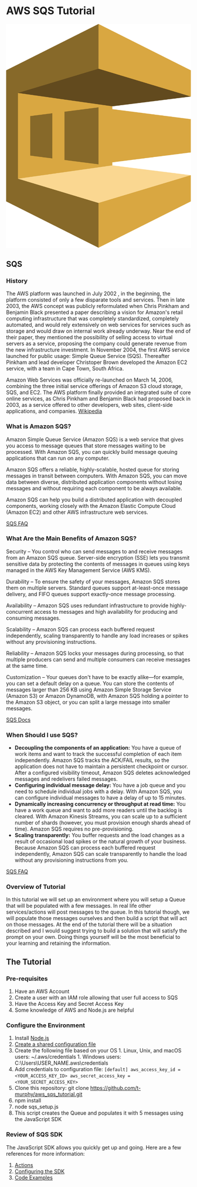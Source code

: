 # AWS SQS Tutorial
![SQS Logo](./images/aws-sqs.svg)

## SQS
### History
The AWS platform was launched in July 2002 , in the beginning, the platform consisted of only a few disparate tools and services. Then in late 2003, the AWS concept was publicly reformulated when Chris Pinkham and Benjamin Black presented a paper describing a vision for Amazon's retail computing infrastructure that was completely standardized, completely automated, and would rely extensively on web services for services such as storage and would draw on internal work already underway. Near the end of their paper, they mentioned the possibility of selling access to virtual servers as a service, proposing the company could generate revenue from the new infrastructure investment. In November 2004, the first AWS service launched for public usage: Simple Queue Service (SQS). Thereafter Pinkham and lead developer Christoper Brown developed the Amazon EC2 service, with a team in Cape Town, South Africa.

Amazon Web Services was officially re-launched on March 14, 2006, combining the three initial service offerings of Amazon S3 cloud storage, SQS, and EC2. The AWS platform finally provided an integrated suite of core online services, as Chris Pinkham and Benjamin Black had proposed back in 2003, as a service offered to other developers, web sites, client-side applications, and companies.
[Wikipedia](https://en.wikipedia.org/wiki/Amazon_Web_Services#History)

### What is Amazon SQS?

Amazon Simple Queue Service (Amazon SQS) is a web service that gives you access to message queues that store messages waiting to be processed. With Amazon SQS, you can quickly build message queuing applications that can run on any computer.

Amazon SQS offers a reliable, highly-scalable, hosted queue for storing messages in transit between computers. With Amazon SQS, you can move data between diverse, distributed application components without losing messages and without requiring each component to be always available.

Amazon SQS can help you build a distributed application with decoupled components, working closely with the Amazon Elastic Compute Cloud (Amazon EC2) and other AWS infrastructure web services.

[SQS FAQ](https://aws.amazon.com/sqs/faqs/)

### What Are the Main Benefits of Amazon SQS?
Security – You control who can send messages to and receive messages from an Amazon SQS queue. Server-side encryption (SSE) lets you transmit sensitive data by protecting the contents of messages in queues using keys managed in the AWS Key Management Service (AWS KMS).

Durability – To ensure the safety of your messages, Amazon SQS stores them on multiple servers. Standard queues support at-least-once message delivery, and FIFO queues support exactly-once message processing.

Availability – Amazon SQS uses redundant infrastructure to provide highly-concurrent access to messages and high availability for producing and consuming messages.

Scalability – Amazon SQS can process each buffered request independently, scaling transparently to handle any load increases or spikes without any provisioning instructions.

Reliability – Amazon SQS locks your messages during processing, so that multiple producers can send and multiple consumers can receive messages at the same time.

Customization – Your queues don't have to be exactly alike—for example, you can set a default delay on a queue. You can store the contents of messages larger than 256 KB using Amazon Simple Storage Service (Amazon S3) or Amazon DynamoDB, with Amazon SQS holding a pointer to the Amazon S3 object, or you can split a large message into smaller messages.

[SQS Docs](https://docs.aws.amazon.com/AWSSimpleQueueService/latest/SQSDeveloperGuide/welcome.html)

### When Should I use SQS?
* **Decoupling the components of an application:** You have a queue of work items and want to track the successful completion of each item independently. Amazon SQS tracks the ACK/FAIL results, so the application does not have to maintain a persistent checkpoint or cursor. After a configured visibility timeout, Amazon SQS deletes acknowledged messages and redelivers failed messages.
* **Configuring individual message delay:** You have a job queue and you need to schedule individual jobs with a delay. With Amazon SQS, you can configure individual messages to have a delay of up to 15 minutes.
* **Dynamically increasing concurrency or throughput at read time:** You have a work queue and want to add more readers until the backlog is cleared. With Amazon Kinesis Streams, you can scale up to a sufficient number of shards (however, you must provision enough shards ahead of time). Amazon SQS requires no pre-provisioning.
* **Scaling transparently:** You buffer requests and the load changes as a result of occasional load spikes or the natural growth of your business. Because Amazon SQS can process each buffered request independently, Amazon SQS can scale transparently to handle the load without any provisioning instructions from you.

[SQS FAQ](https://aws.amazon.com/sqs/faqs/)

### Overview of Tutorial
In this tutorial we will set up an environment where you will setup a Queue that will be populated with a few messages. In real life other services/actions will post messages to the queue. In this tutorial though, we will populate those messages ourselves and then build a script that will act on those messages. At the end of the tutorial there will be a situation described and I would suggest trying to build a solution that will satisfy the prompt on your own. Doing things yourself will be the most beneficial to your learning and retaining the information.

## The Tutorial
### Pre-requisites
1. Have an AWS Account
1. Create a user with an IAM role allowing that user full access to SQS
1. Have the Access Key and Secret Access Key
1. Some knowledge of AWS and Node.js are helpful
### Configure the Environment
1. Install [Node.js](https://nodejs.org/)
1. [Create a shared configuration file](https://docs.aws.amazon.com/sdk-for-javascript/v2/developer-guide/loading-node-credentials-shared.html)
  1. Create the following file based on your OS
    1. Linux, Unix, and macOS users: ~/.aws/credentials
    1. Windows users: C:\Users\USER_NAME\.aws\credentials
  1. Add credentials to configuration file:
    ```
    [default]
    aws_access_key_id = <YOUR_ACCESS_KEY_ID>
    aws_secret_access_key = <YOUR_SECRET_ACCESS_KEY>
    ```
1. Clone this repository: git clone https://github.com/t-murphy/aws_sqs_tutorial.git
1. npm install
1. node sqs_setup.js
  1. This script creates the Queue and populates it with 5 messages using the JavaScript SDK

### Review of SQS SDK
The JavaScript SDK allows you quickly get up and going. Here are a few references for more information:
  1. [Actions](https://docs.aws.amazon.com/AWSSimpleQueueService/latest/APIReference/API_Operations.html)
  1. [Configuring the SDK](https://docs.aws.amazon.com/sdk-for-javascript/v2/developer-guide/configuring-the-jssdk.html)
  1. [Code Examples](https://docs.aws.amazon.com/sdk-for-javascript/v2/developer-guide/sdk-code-samples.html)
